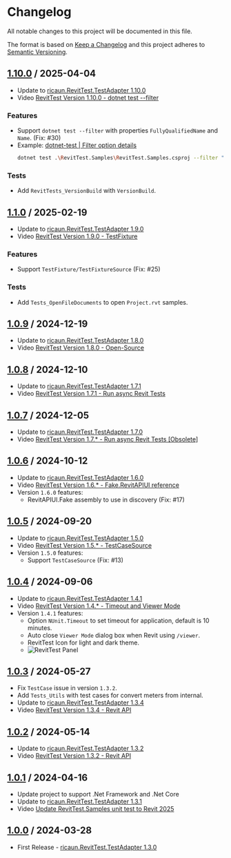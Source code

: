 # Changelog
All notable changes to this project will be documented in this file.

The format is based on [Keep a Changelog](http://keepachangelog.com/en/1.0.0/)
and this project adheres to [Semantic Versioning](http://semver.org/spec/v2.0.0.html).

## [1.10.0] / 2025-04-04
- Update to [ricaun.RevitTest.TestAdapter 1.10.0](https://www.nuget.org/packages/ricaun.RevitTest.TestAdapter)
- Video [RevitTest Version 1.10.0 - dotnet test --filter](https://youtu.be/rXmxdQFAKnk)
### Features
- Support `dotnet test --filter` with properties `FullyQualifiedName` and `Name`. (Fix: #30)
- Example: [dotnet-test | Filter option details](https://learn.microsoft.com/en-us/dotnet/core/tools/dotnet-test?tabs=dotnet-test-with-vstest#filter-option-details)
	```bash
	dotnet test .\RevitTest.Samples\RevitTest.Samples.csproj --filter "FullyQualifiedName~VersionBuild"
	```
### Tests
- Add `RevitTests_VersionBuild` with `VersionBuild`.

## [1.1.0] / 2025-02-19
- Update to [ricaun.RevitTest.TestAdapter 1.9.0](https://www.nuget.org/packages/ricaun.RevitTest.TestAdapter)
- Video [RevitTest Version 1.9.0 - TestFixture](https://youtu.be/sxE7dfBK5Ok)
### Features
- Support `TestFixture/TestFixtureSource` (Fix: #25)
### Tests
- Add `Tests_OpenFileDocuments` to open `Project.rvt` samples.

## [1.0.9] / 2024-12-19
- Update to [ricaun.RevitTest.TestAdapter 1.8.0](https://www.nuget.org/packages/ricaun.RevitTest.TestAdapter)
- Video [RevitTest Version 1.8.0 - Open-Source](https://youtube.com/live/_lsmvQtGftE)

## [1.0.8] / 2024-12-10
- Update to [ricaun.RevitTest.TestAdapter 1.7.1](https://www.nuget.org/packages/ricaun.RevitTest.TestAdapter)
- Video [RevitTest Version 1.7.1 - Run async Revit Tests](https://youtu.be/wnNVmGcEp2o)

## [1.0.7] / 2024-12-05
- Update to [ricaun.RevitTest.TestAdapter 1.7.0](https://www.nuget.org/packages/ricaun.RevitTest.TestAdapter)
- Video [RevitTest Version 1.7.* - Run async Revit Tests [Obsolete]](https://youtu.be/6-iBk96ifPE)

## [1.0.6] / 2024-10-12
- Update to [ricaun.RevitTest.TestAdapter 1.6.0](https://www.nuget.org/packages/ricaun.RevitTest.TestAdapter)
- Video [RevitTest Version 1.6.* - Fake.RevitAPIUI reference](https://youtu.be/kgpfJQzA4r8)
- Version `1.6.0` features:
	- RevitAPIUI.Fake assembly to use in discovery (Fix: #17)

## [1.0.5] / 2024-09-20
- Update to [ricaun.RevitTest.TestAdapter 1.5.0](https://www.nuget.org/packages/ricaun.RevitTest.TestAdapter)
- Video [RevitTest Version 1.5.* - TestCaseSource](https://youtu.be/8ZP5bhP_18M)
- Version `1.5.0` features:
	- Support `TestCaseSource` (Fix: #13)

## [1.0.4] / 2024-09-06
- Update to [ricaun.RevitTest.TestAdapter 1.4.1](https://www.nuget.org/packages/ricaun.RevitTest.TestAdapter)
- Video [RevitTest Version 1.4.* - Timeout and Viewer Mode](https://youtu.be/qDIxW0DUKSI)
- Version `1.4.1` features:
	- Option `NUnit.Timeout` to set timeout for application, default is 10 minutes.
	- Auto close `Viewer Mode` dialog box when Revit using `/viewer`.
	- RevitTest Icon for light and dark theme.
	- ![RevitTest Panel](https://github.com/user-attachments/assets/1f5c2801-962d-4388-86c6-63a65bcf1c56)

## [1.0.3] / 2024-05-27
- Fix `TestCase` issue in version `1.3.2`.
- Add `Tests_Utils` with test cases for convert meters from internal.
- Update to [ricaun.RevitTest.TestAdapter 1.3.4](https://www.nuget.org/packages/ricaun.RevitTest.TestAdapter)
- Video [RevitTest Version 1.3.4 - Revit API](https://youtu.be/B4xETYY8ft8)

## [1.0.2] / 2024-05-14
- Update to [ricaun.RevitTest.TestAdapter 1.3.2](https://www.nuget.org/packages/ricaun.RevitTest.TestAdapter)
- Video [RevitTest Version 1.3.2 - Revit API](https://youtu.be/SFMzeS2XtuI)

## [1.0.1] / 2024-04-16
- Update project to support .Net Framework and .Net Core
- Update to [ricaun.RevitTest.TestAdapter 1.3.1](https://www.nuget.org/packages/ricaun.RevitTest.TestAdapter)
- Video [Update RevitTest.Samples unit test to Revit 2025](https://youtu.be/2wmkGzM4Dms)

## [1.0.0] / 2024-03-28
- First Release - [ricaun.RevitTest.TestAdapter 1.3.0](https://www.nuget.org/packages/ricaun.RevitTest.TestAdapter)

[vNext]: ../../compare/1.0.0...HEAD
[1.10.0]: ../../compare/1.1.0...1.10.0
[1.1.0]: ../../compare/1.0.9...1.1.0
[1.0.9]: ../../compare/1.0.8...1.0.9
[1.0.8]: ../../compare/1.0.7...1.0.8
[1.0.7]: ../../compare/1.0.6...1.0.7
[1.0.6]: ../../compare/1.0.5...1.0.6
[1.0.5]: ../../compare/1.0.4...1.0.5
[1.0.4]: ../../compare/1.0.3...1.0.4
[1.0.3]: ../../compare/1.0.2...1.0.3
[1.0.2]: ../../compare/1.0.1...1.0.2
[1.0.1]: ../../compare/1.0.0...1.0.1
[1.0.0]: ../../compare/1.0.0